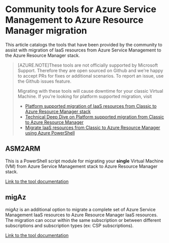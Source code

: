 <properties
	pageTitle="Community tools for Azure Service Management to Azure Resource Manager migration"
	description="This article catalogs the tools that have been provided by the community to assist with migration of IaaS resources from Azure Service Management to the Azure Resource Manager stack."
	services="virtual-machines-windows"
	documentationCenter=""
	authors="singhkays"
	manager="timlt"
	editor=""
	tags="azure-resource-manager"/>

<tags
	ms.service="virtual-machines-windows"
	ms.workload="infrastructure-services"
	ms.tgt_pltfrm="vm-windows"
	ms.devlang="na"
	ms.topic="article"
	ms.date="08/29/2016"
	wacn.date=""
	ms.author="singhkay"/>

# Community tools for Azure Service Management to Azure Resource Manager migration

This article catalogs the tools that have been provided by the community to assist with migration of IaaS resources from Azure Service Management to the Azure Resource Manager stack.

>[AZURE.NOTE]These tools are not officially supported by Microsoft Support. Therefore they are open sourced on Github and we're happy to accept PRs for fixes or additional scenarios. To report an issue, use the Github issues feature.
>
> Migrating with these tools will cause downtime for your classic Virtual Machine. If you're looking for platform supported migration, visit 
>
>- [Platform supported migration of IaaS resources from Classic to Azure Resource Manager stack](/documentation/articles/virtual-machines-windows-migration-classic-resource-manager/)
>- [Technical Deep Dive on Platform supported migration from Classic to Azure Resource Manager](/documentation/articles/virtual-machines-windows-migration-classic-resource-manager-deep-dive/)
>- [Migrate IaaS resources from Classic to Azure Resource Manager using Azure PowerShell](/documentation/articles/virtual-machines-windows-ps-migration-classic-resource-manager/)

## ASM2ARM

This is a PowerShell script module for migrating your **single** Virtual Machine (VM) from Azure Service Management stack to Azure Resource Manager stack. 

[Link to the tool documentation](https://github.com/Azure/classic-iaas-resourcemanager-migration/tree/master/asm2arm)

## migAz

migAz is an additional option to migrate a complete set of Azure Service Management IaaS resources to Azure Resource Manager IaaS resources. The migration can occur within the same subscription or between different subscriptions and subscription types (ex: CSP subscriptions).

[Link to the tool documentation](https://github.com/Azure/classic-iaas-resourcemanager-migration/tree/master/migaz)